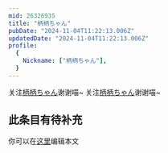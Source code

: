 ```yaml
---
mid: 26326935
title: "柄柄ちゃん"
pubDate: "2024-11-04T11:22:13.006Z"
updatedDate: "2024-11-04T11:22:13.006Z"
profile:
  {
    Nickname: ["柄柄ちゃん"],
  }
---
```


关注[柄柄ちゃん](https://space.bilibili.com/26326935)谢谢喵~ 关注[柄柄ちゃん](https://space.bilibili.com/26326935)谢谢喵~

## 此条目有待补充
你可以在[这里](https://github.com/Yuhanawa/VTuber.ICU/edit/master/src/content/v/柄柄ちゃん/index.md)编辑本文
